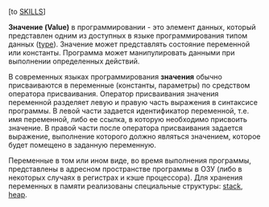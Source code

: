 \[to [SKILLS](/SKILLS.md)\]

**Значение (Value)** в программировании - это элемент данных, который представлен одним из доступных в языке программирования типом данных ([type](SKILLS/Fundamental/Type.md)). Значение может представлять состояние переменной или константы. Программа может манипулировать данными при выполнении определенных действий.
  
В современных языках программирования **значения** обычно присваиваются в переменные (константы, параметры) по средством оператора присваивания.
Оператор присваивания значения переменной разделяет левую и правую часть выражения в синтаксисе программы. В левой части задается идентификатор переменной, т.е. имя переменной, либо ее ссылка, в которую необходимо присвоить значение. В правой части после оператора присваивания задается выражение, выполнение которого должно являться значением, которое будет помещено в заданную переменную. 
  
Переменные в том или ином виде, во время выполнения программы, представлены в адресном пространстве программы в ОЗУ (либо в некоторых случаях в регистрах и кэше процессора). Для хранения переменных в памяти реализованы специальные структуры: [stack](SKILLS/Fundamental/Stack.md), [heap](SKILLS/Fundamental/Heap.md).
